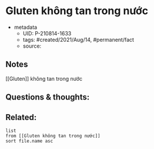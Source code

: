 ---
---

# Gluten không tan trong nước

- metadata
	- UID: P-210814-1633
	- tags: #created/2021/Aug/14, #permanent/fact 
	- source: 

## Notes
[[Gluten]] không tan trong nước

## Questions & thoughts:

## Related:
```dataview
list
from [[Gluten không tan trong nước]]
sort file.name asc
```
